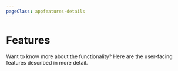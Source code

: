 ```yaml
---
pageClass: appfeatures-details
---
```


# Features

Want to know more about the functionality? Here are the user-facing features described in more detail.

<div class="columns mt-4">
    <AppFeatureDetails />
</div>

<CommonFooter />
